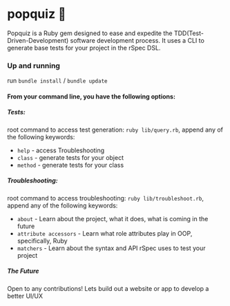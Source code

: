 # popquiz 🚀
Popquiz is a Ruby gem designed to ease and expedite the TDD(Test-Driven-Development) software development process. It uses a CLI to generate base tests for your project in the rSpec DSL.

### Up and running

run ```bundle install``` / ```bundle update```

#### From your command line, you have the following options:

##### Tests:
root command to access test generation: ```ruby lib/query.rb```, append any of the following keywords:

- ```help``` - access Troubleshooting
- ```class``` - generate tests for your object
- ```method``` - generate tests for your class

##### Troubleshooting:
root command to access troubleshooting: ```ruby lib/troubleshoot.rb```, append any of the following keywords:

- ```about``` - Learn about the project, what it does, what is coming in the future
- ```attribute accessors``` - Learn what role attributes play in OOP, specifically, Ruby
- ```matchers``` - Learn about the syntax and API rSpec uses to test your project

##### The Future
Open to any contributions! Lets build out a website or app to develop a better UI/UX
